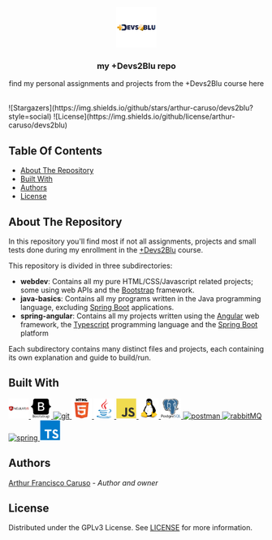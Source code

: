 <br/>
<p align="center">
  <a href="https://github.com/arthur-caruso/devs2blu">
    <img src="logo.png" alt="Logo" width="80" height="80">
  </a>

  <h3 align="center">my +Devs2Blu repo</h3>

  <p align="center">
    find my personal assignments and projects from the +Devs2Blu course here
    <br/>
    <br/>
  </p>
</p>
![Stargazers](https://img.shields.io/github/stars/arthur-caruso/devs2blu?style=social) ![License](https://img.shields.io/github/license/arthur-caruso/devs2blu) 

## Table Of Contents
* [About The Repository](#about-the-repository)
* [Built With](#built-with)
* [Authors](#authors)
* [License](#license)

## About The Repository
In this repository you'll find most if not all assignments, projects and small tests done during my enrollment in the [+Devs2Blu](https://www.devs2blu.com.br/) course.

This repository is divided in three subdirectories:
* **webdev**: Contains all my pure HTML/CSS/Javascript related projects; some using web APIs and the [Bootstrap](https://getbootstrap.com/) framework.
* **java-basics**: Contains all my programs written in the Java programming language, excluding [Spring Boot](https://spring.io/projects/spring-boot) applications.
* **spring-angular**: Contains all my projects written using the [Angular](https://angular.io/) web framework, the [Typescript](https://www.typescriptlang.org/) programming language and the [Spring Boot](https://spring.io/projects/spring-boot) platform

Each subdirectory contains many distinct files and projects, each containing its own explanation and guide to build/run.

## Built With
<p align="left"> <a href="https://angular.io" target="_blank" rel="noreferrer"> <img src="https://raw.githubusercontent.com/devicons/devicon/master/icons/angularjs/angularjs-original-wordmark.svg" alt="angularjs" width="40" height="40"/> </a> <a href="https://getbootstrap.com" target="_blank" rel="noreferrer"> <img src="https://raw.githubusercontent.com/devicons/devicon/master/icons/bootstrap/bootstrap-plain-wordmark.svg" alt="bootstrap" width="40" height="40"/> </a> <a href="https://git-scm.com/" target="_blank" rel="noreferrer"> <img src="https://www.vectorlogo.zone/logos/git-scm/git-scm-icon.svg" alt="git" width="40" height="40"/> </a> <a href="https://www.w3.org/html/" target="_blank" rel="noreferrer"> <img src="https://raw.githubusercontent.com/devicons/devicon/master/icons/html5/html5-original-wordmark.svg" alt="html5" width="40" height="40"/> </a> <a href="https://www.java.com" target="_blank" rel="noreferrer"> <img src="https://raw.githubusercontent.com/devicons/devicon/master/icons/java/java-original.svg" alt="java" width="40" height="40"/> </a> <a href="https://developer.mozilla.org/en-US/docs/Web/JavaScript" target="_blank" rel="noreferrer"> <img src="https://raw.githubusercontent.com/devicons/devicon/master/icons/javascript/javascript-original.svg" alt="javascript" width="40" height="40"/> </a> <a href="https://www.linux.org/" target="_blank" rel="noreferrer"> <img src="https://raw.githubusercontent.com/devicons/devicon/master/icons/linux/linux-original.svg" alt="linux" width="40" height="40"/> </a> <a href="https://www.postgresql.org" target="_blank" rel="noreferrer"> <img src="https://raw.githubusercontent.com/devicons/devicon/master/icons/postgresql/postgresql-original-wordmark.svg" alt="postgresql" width="40" height="40"/> </a> <a href="https://postman.com" target="_blank" rel="noreferrer"> <img src="https://www.vectorlogo.zone/logos/getpostman/getpostman-icon.svg" alt="postman" width="40" height="40"/> </a> <a href="https://www.rabbitmq.com" target="_blank" rel="noreferrer"> <img src="https://www.vectorlogo.zone/logos/rabbitmq/rabbitmq-icon.svg" alt="rabbitMQ" width="40" height="40"/> </a> <a href="https://spring.io/" target="_blank" rel="noreferrer"> <img src="https://www.vectorlogo.zone/logos/springio/springio-icon.svg" alt="spring" width="40" height="40"/> </a> <a href="https://www.typescriptlang.org/" target="_blank" rel="noreferrer"> <img src="https://raw.githubusercontent.com/devicons/devicon/master/icons/typescript/typescript-original.svg" alt="typescript" width="40" height="40"/> </a> </p>

## Authors
 [Arthur Francisco Caruso](https://github.com/arthur-caruso) - *Author and owner*

## License
Distributed under the GPLv3 License. See [LICENSE](https://github.com/arthur-caruso/devs2blu/blob/main/LICENSE.md) for more information.
